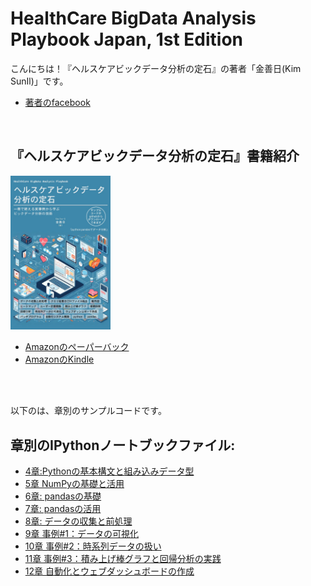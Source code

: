 # HealthCare BigData Analysis Playbook Japan, 1st Edition

こんにちは！『ヘルスケアビックデータ分析の定石』の著者「金善日(Kim SunIl)」です。
* [著者のfacebook](https://www.facebook.com/sunil.kim.98)


<br/>

## 『ヘルスケアビックデータ分析の定石』書籍紹介
<img src="img/book_cover.jpg" width="160">

* [Amazonのペーパーバック](https://www.amazon.co.jp/dp/B0CLN3LBVP)
* [AmazonのKindle](https://www.amazon.co.jp/dp/B0CLTZ5YP2)

<br/>
<br/>



以下のは、章別のサンプルコードです。
## 章別のIPythonノートブックファイル:
* [4章:Pythonの基本構文と組み込みデータ型](https://github.com/suninno/healthcare_bigdata_playbook_jp/tree/main/ch04)
* [5章 NumPyの基礎と活用](https://github.com/suninno/healthcare_bigdata_playbook_jp/tree/main/ch05)
* [6章: pandasの基礎](https://github.com/suninno/healthcare_bigdata_playbook_jp/tree/main/ch06)
* [7章: pandasの活用](https://github.com/suninno/healthcare_bigdata_playbook_jp/tree/main/ch07)
* [8章: データの収集と前処理](https://github.com/suninno/healthcare_bigdata_playbook_jp/tree/main/ch08)
* [9章 事例#1：データの可視化](https://github.com/suninno/healthcare_bigdata_playbook_jp/tree/main/ch09)
* [10章 事例#2：時系列データの扱い](https://github.com/suninno/healthcare_bigdata_playbook_jp/tree/main/ch10)
* [11章 事例#3：積み上げ棒グラフと回帰分析の実践](https://github.com/suninno/healthcare_bigdata_playbook_jp/tree/main/ch11)
* [12章 自動化とウェブダッシュボードの作成](https://github.com/suninno/healthcare_bigdata_playbook_jp/tree/main/ch12)

